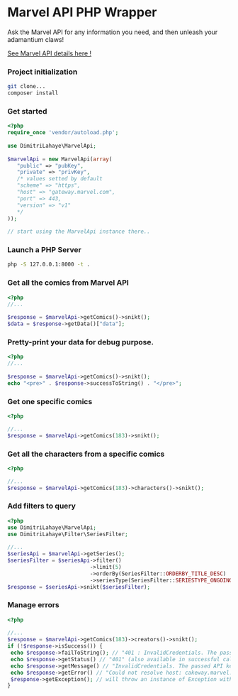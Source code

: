 
  
# Marvel API PHP Wrapper  
  
Ask the Marvel API for any information you need, and then unleash your adamantium claws!  
  
[See Marvel API details here !](https://developer.marvel.com)  
  
### Project initialization  

```bash  
git clone...  
composer install  
```  
  
### Get started  

```php  
<?php  
require_once 'vendor/autoload.php';  
  
use DimitriLahaye\MarvelApi;  
  
$marvelApi = new MarvelApi(array(  
   "public" => "pubKey",  
   "private" => "privKey",
   /* values setted by default
   "scheme" => "https",
   "host" => "gateway.marvel.com",
   "port" => 443,
   "version" => "v1"
   */
));
  
// start using the MarvelApi instance there..  
```  
  
### Launch a PHP Server  

```bash  
php -S 127.0.0.1:8000 -t .  
```  
  
### Get all the comics from Marvel API  

```php  
<?php  
//...  
 
$response = $marvelApi->getComics()->snikt();  
$data = $response->getData()["data"];  
```  
  
### Pretty-print your data for debug purpose.  

```php  
<?php  
//...  
 
$response = $marvelApi->getComics()->snikt(); 
echo "<pre>" . $response->successToString() . "</pre>";  
```  
  
### Get one specific comics 
 
```php  
<?php  

//...   
$response = $marvelApi->getComics(183)->snikt();  
```  
  
### Get all the characters from a specific comics 
 
```php  
<?php  

//...
$response = $marvelApi->getComics(183)->characters()->snikt();
```  
  
### Add filters to query  

```php  
<?php  
use DimitriLahaye\MarvelApi;  
use DimitriLahaye\Filter\SeriesFilter;
  
//...
$seriesApi = $marvelApi->getSeries();
$seriesFilter = $seriesApi->filter()
                          ->limit(5)
                          ->orderBy(SeriesFilter::ORDERBY_TITLE_DESC)
                          ->seriesType(SeriesFilter::SERIESTYPE_ONGOING);
$response = $seriesApi->snikt($seriesFilter);
```  

### Manage errors  

```php  
<?php
  
//...
$response = $marvelApi->getComics(183)->creators()->snikt();
if (!$response->isSuccess()) {  
 echo $response->failToString(); // "401 : InvalidCredentials. The passed API key is invalid."
 echo $response->getStatus() // "401" (also available in successful call).
 echo $response->getMessage() // "InvalidCredentials. The passed API key is invalid." => error message from Marvel API. 
 echo $response->getError() // "Could not resolve host: cakeway.marvel.com" => error message from cURL. throw 
 $response->getException(); // will throw an instance of Exception with status, message from API and message from cURL.
}  
```
